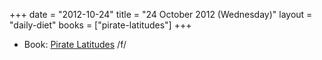 +++
date = "2012-10-24"
title = "24 October 2012 (Wednesday)"
layout = "daily-diet"
books = ["pirate-latitudes"]
+++

<ul>
<li class="entry Book">Book: <a href="/books/pirate-latitudes">Pirate Latitudes</a> /f/</li>
</ul>